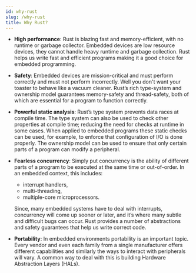 ```yaml
---
id: why-rust
slug: /why-rust
title: Why Rust?
---
```


* **High performance**: Rust is blazing fast and memory-efficient, with no runtime or garbage collector. Embedded devices are low resource devices, they cannot handle heavy runtime and garbage collection. Rust helps us write fast and efficient programs making it a good choice for embedded programming.

* **Safety**: Embedded devices are mission-critical and must perform correctly and must not perform incorrectly. Well you don't want your toaster to behave like a vacuum cleaner. Rust’s rich type-system and ownership model guarantees memory-safety and thread-safety, both of which are essential for a program to function correctly.

* **Powerful static analysis**: Rust’s type system prevents data races at compile time. The type system can also be used to check other properties at compile time; reducing the need for checks at runtime in some cases. When applied to embedded programs these static checks can be used, for example, to enforce that configuration of I/O is done properly. The ownership model can be used to ensure that only certain parts of a program can modify a peripheral.

* **Fearless concurrency**: Simply put concurrency is the ability of different parts of a program to be executed at the same time or out-of-order. In an embedded context, this includes:
  * interrupt handlers,
  * multi-threading,
  * multiple-core microprocessors.

  Since, many embedded systems have to deal with interrupts, concurrency will come up sooner or later, and it’s where many subtle and difficult bugs can occur. Rust provides a number of abstractions and safety guarantees that help us write correct code.

* **Portability**: In embedded environments portability is an important topic. Every vendor and even each family from a single manufacturer offers different capabilities and similarly the ways to interact with peripherals will vary. A common way to deal with this is building Hardware Abstraction Layers (HALs).
